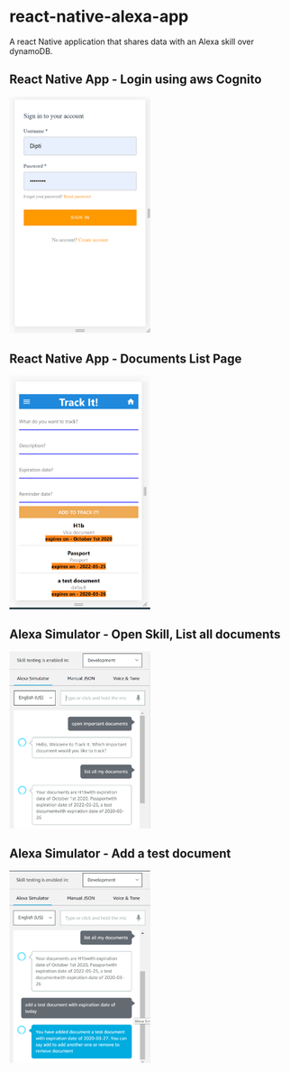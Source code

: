# react-native-alexa-app
A react Native application that shares data with an Alexa skill over dynamoDB.

## React Native App - Login using aws Cognito
<img src="login.png" width="250">

## React Native App - Documents List Page 
<img src="home.png" width="250">

## Alexa Simulator - Open Skill, List all documents 
<img src="alexaOne.png" width="250">

## Alexa Simulator - Add a test document 
<img src="alexaTwo.png" width="250">

